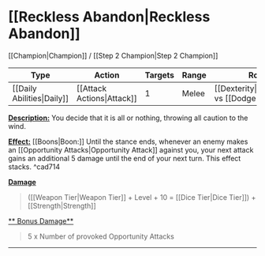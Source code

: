 # [[Reckless Abandon|Reckless Abandon]]
[[Champion|Champion]] / [[Step 2 Champion|Step 2 Champion]]

| Type | Action | Targets | Range | Roll |
| --- | --- | --- | --- | --- |
| [[Daily Abilities\|Daily]] | [[Attack Actions\|Attack]] | 1 | Melee | [[Dexterity\|Dexterity]] vs [[Dodge\|Dodge]] |
<u>**Description:**</u> You decide that it is all or nothing, throwing all caution to the wind.

<u>**Effect:**</u> [[Boons|Boon:]] Until the stance ends, whenever an enemy makes an [[Opportunity Attacks|Opportunity Attack]] against you, your next attack gains an additional 5 damage until the end of your next turn. This effect stacks. ^cad714


<u>**Damage**</u>
>([[Weapon Tier|Weapon Tier]] + Level + 10 = [[Dice Tier|Dice Tier]]) + [[Strength|Strength]]

<u>** Bonus Damage**</u>
>5 x Number of provoked Opportunity Attacks
---
